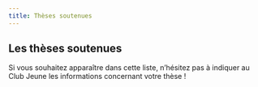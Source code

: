 ```yaml
---
title: Thèses soutenues
---
```


## Les thèses soutenues

Si vous souhaitez apparaître dans cette liste, n’hésitez pas à indiquer au Club Jeune les informations concernant votre thèse !

